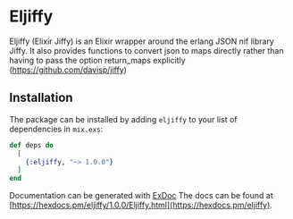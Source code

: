# Eljiffy

Eljiffy (Elixir Jiffy) is an Elixir wrapper around the erlang JSON nif library Jiffy.
It also provides functions to convert json to maps directly rather than having to pass the option return_maps explicitly
(https://github.com/davisp/jiffy)

## Installation

The package can be installed
by adding `eljiffy` to your list of dependencies in `mix.exs`:

```elixir
def deps do
  [
    {:eljiffy, "~> 1.0.0"}
  ]
end
```

Documentation can be generated with [ExDoc](https://github.com/elixir-lang/ex_doc)
The docs can be found at [https://hexdocs.pm/eljiffy/1.0.0/Eljiffy.html](https://hexdocs.pm/eljiffy).

